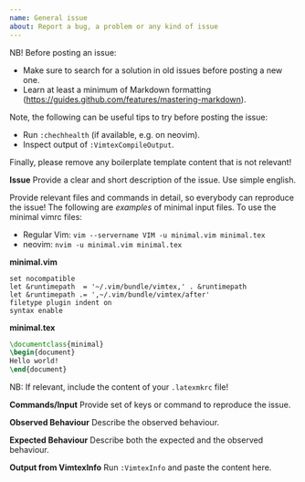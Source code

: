 ```yaml
---
name: General issue
about: Report a bug, a problem or any kind of issue
---
```


NB! Before posting an issue:

* Make sure to search for a solution in old issues before posting a new one.
* Learn at least a minimum of Markdown formatting (https://guides.github.com/features/mastering-markdown).

Note, the following can be useful tips to try before posting the issue:
* Run `:chechhealth` (if available, e.g. on neovim).
* Inspect output of `:VimtexCompileOutput`.

Finally, please remove any boilerplate template content that is not relevant!

**Issue**
Provide a clear and short description of the issue. Use simple english.

Provide relevant files and commands in detail, so everybody can reproduce the issue! The following are _examples_ of minimal input files. To use the minimal vimrc files:

* Regular Vim: `vim --servername VIM -u minimal.vim minimal.tex`
* neovim: `nvim -u minimal.vim minimal.tex`

**minimal.vim**
```vim
set nocompatible
let &runtimepath  = '~/.vim/bundle/vimtex,' . &runtimepath
let &runtimepath .= ',~/.vim/bundle/vimtex/after'
filetype plugin indent on
syntax enable
```

**minimal.tex**
```tex
\documentclass{minimal}
\begin{document}
Hello world!
\end{document}
```

NB: If relevant, include the content of your `.latexmkrc` file!

**Commands/Input**
Provide set of keys or command to reproduce the issue.

**Observed Behaviour**
Describe the observed behaviour.

**Expected Behaviour**
Describe both the expected and the observed behaviour.

**Output from VimtexInfo**
Run `:VimtexInfo` and paste the content here.

